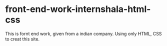# front-end-work-internshala-html-css

This is fornt end work, given from a indian company.
Using only HTML, CSS to creat this site.
